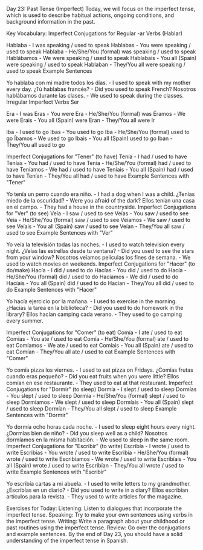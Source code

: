 Day 23: Past Tense (Imperfect)
Today, we will focus on the imperfect tense, which is used to describe habitual actions, ongoing conditions, and background information in the past.

Key Vocabulary:
Imperfect Conjugations for Regular -ar Verbs (Hablar)

Hablaba - I was speaking / used to speak
Hablabas - You were speaking / used to speak
Hablaba - He/She/You (formal) was speaking / used to speak
Hablábamos - We were speaking / used to speak
Hablabais - You all (Spain) were speaking / used to speak
Hablaban - They/You all were speaking / used to speak
Example Sentences

Yo hablaba con mi madre todos los días. - I used to speak with my mother every day.
¿Tú hablabas francés? - Did you used to speak French?
Nosotros hablábamos durante las clases. - We used to speak during the classes.
Irregular Imperfect Verbs
Ser

Era - I was
Eras - You were
Era - He/She/You (formal) was
Éramos - We were
Erais - You all (Spain) were
Eran - They/You all were
Ir

Iba - I used to go
Ibas - You used to go
Iba - He/She/You (formal) used to go
Íbamos - We used to go
Ibais - You all (Spain) used to go
Iban - They/You all used to go


Imperfect Conjugations for "Tener" (to have)
Tenía - I had / used to have
Tenías - You had / used to have
Tenía - He/She/You (formal) had / used to have
Teníamos - We had / used to have
Teníais - You all (Spain) had / used to have
Tenían - They/You all had / used to have
Example Sentences with "Tener"

Yo tenía un perro cuando era niño. - I had a dog when I was a child.
¿Tenías miedo de la oscuridad? - Were you afraid of the dark?
Ellos tenían una casa en el campo. - They had a house in the countryside.
Imperfect Conjugations for "Ver" (to see)
Veía - I saw / used to see
Veías - You saw / used to see
Veía - He/She/You (formal) saw / used to see
Veíamos - We saw / used to see
Veíais - You all (Spain) saw / used to see
Veían - They/You all saw / used to see
Example Sentences with "Ver"

Yo veía la televisión todas las noches. - I used to watch television every night.
¿Veías las estrellas desde tu ventana? - Did you used to see the stars from your window?
Nosotros veíamos películas los fines de semana. - We used to watch movies on weekends.
Imperfect Conjugations for "Hacer" (to do/make)
Hacía - I did / used to do
Hacías - You did / used to do
Hacía - He/She/You (formal) did / used to do
Hacíamos - We did / used to do
Hacíais - You all (Spain) did / used to do
Hacían - They/You all did / used to do
Example Sentences with "Hacer"

Yo hacía ejercicio por la mañana. - I used to exercise in the morning.
¿Hacías la tarea en la biblioteca? - Did you used to do homework in the library?
Ellos hacían camping cada verano. - They used to go camping every summer.


Imperfect Conjugations for "Comer" (to eat)
Comía - I ate / used to eat
Comías - You ate / used to eat
Comía - He/She/You (formal) ate / used to eat
Comíamos - We ate / used to eat
Comíais - You all (Spain) ate / used to eat
Comían - They/You all ate / used to eat
Example Sentences with "Comer"

Yo comía pizza los viernes. - I used to eat pizza on Fridays.
¿Comías frutas cuando eras pequeño? - Did you eat fruits when you were little?
Ellos comían en ese restaurante. - They used to eat at that restaurant.
Imperfect Conjugations for "Dormir" (to sleep)
Dormía - I slept / used to sleep
Dormías - You slept / used to sleep
Dormía - He/She/You (formal) slept / used to sleep
Dormíamos - We slept / used to sleep
Dormíais - You all (Spain) slept / used to sleep
Dormían - They/You all slept / used to sleep
Example Sentences with "Dormir"

Yo dormía ocho horas cada noche. - I used to sleep eight hours every night.
¿Dormías bien de niño? - Did you sleep well as a child?
Nosotros dormíamos en la misma habitación. - We used to sleep in the same room.
Imperfect Conjugations for "Escribir" (to write)
Escribía - I wrote / used to write
Escribías - You wrote / used to write
Escribía - He/She/You (formal) wrote / used to write
Escribíamos - We wrote / used to write
Escribíais - You all (Spain) wrote / used to write
Escribían - They/You all wrote / used to write
Example Sentences with "Escribir"

Yo escribía cartas a mi abuela. - I used to write letters to my grandmother.
¿Escribías en un diario? - Did you used to write in a diary?
Ellos escribían artículos para la revista. - They used to write articles for the magazine.


Exercises for Today:
Listening: Listen to dialogues that incorporate the imperfect tense.
Speaking: Try to make your own sentences using verbs in the imperfect tense.
Writing: Write a paragraph about your childhood or past routines using the imperfect tense.
Review: Go over the conjugations and example sentences.
By the end of Day 23, you should have a solid understanding of the imperfect tense in Spanish.



